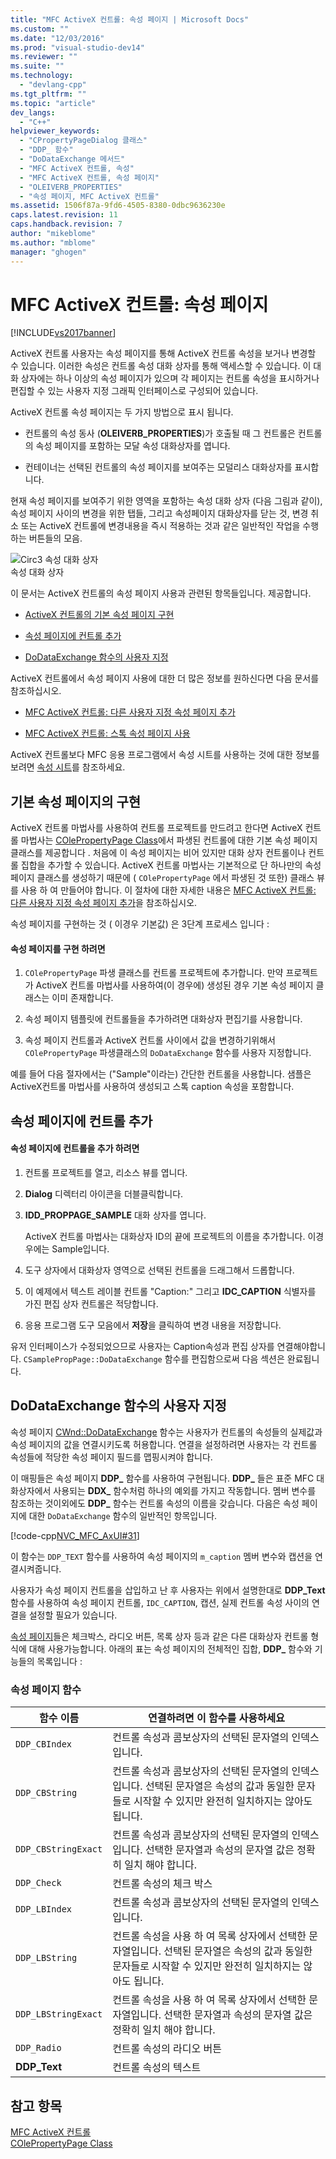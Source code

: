 ```yaml
---
title: "MFC ActiveX 컨트롤: 속성 페이지 | Microsoft Docs"
ms.custom: ""
ms.date: "12/03/2016"
ms.prod: "visual-studio-dev14"
ms.reviewer: ""
ms.suite: ""
ms.technology: 
  - "devlang-cpp"
ms.tgt_pltfrm: ""
ms.topic: "article"
dev_langs: 
  - "C++"
helpviewer_keywords: 
  - "CPropertyPageDialog 클래스"
  - "DDP_ 함수"
  - "DoDataExchange 메서드"
  - "MFC ActiveX 컨트롤, 속성"
  - "MFC ActiveX 컨트롤, 속성 페이지"
  - "OLEIVERB_PROPERTIES"
  - "속성 페이지, MFC ActiveX 컨트롤"
ms.assetid: 1506f87a-9fd6-4505-8380-0dbc9636230e
caps.latest.revision: 11
caps.handback.revision: 7
author: "mikeblome"
ms.author: "mblome"
manager: "ghogen"
---
```

# MFC ActiveX 컨트롤: 속성 페이지
[!INCLUDE[vs2017banner](../assembler/inline/includes/vs2017banner.md)]

ActiveX 컨트롤 사용자는 속성 페이지를 통해 ActiveX 컨트롤 속성을 보거나 변경할 수 있습니다.  이러한 속성은 컨트롤 속성 대화 상자를 통해 액세스할 수 있습니다. 이 대화 상자에는 하나 이상의 속성 페이지가 있으며 각 페이지는 컨트롤 속성을 표시하거나 편집할 수 있는 사용자 지정 그래픽 인터페이스로 구성되어 있습니다.  
  
 ActiveX 컨트롤 속성 페이지는 두 가지 방법으로 표시 됩니다.  
  
-   컨트롤의 속성 동사 \(**OLEIVERB\_PROPERTIES**\)가 호출될 때 그 컨트롤은 컨트롤의 속성 페이지를 포함하는 모달 속성 대화상자를 엽니다.  
  
-   컨테이너는 선택된 컨트롤의 속성 페이지를 보여주는 모덜리스 대화상자를 표시합니다.  
  
 현재 속성 페이지를 보여주기 위한 영역을 포함하는 속성 대화 상자 \(다음 그림과 같이\), 속성 페이지 사이의 변경을 위한 탭들, 그리고 속성페이지 대화상자를 닫는 것, 변경 취소 또는 ActiveX 컨트롤에 변경내용을 즉시 적용하는 것과 같은 일반적인 작업을 수행하는 버튼들의 모음.  
  
 ![Circ3 속성 대화 상자](../mfc/media/vc373i1.png "vc373I1")  
속성 대화 상자  
  
 이 문서는 ActiveX 컨트롤의 속성 페이지 사용과 관련된 항목들입니다.  제공합니다.  
  
-   [ActiveX 컨트롤의 기본 속성 페이지 구현](#_core_implementing_the_default_property_page)  
  
-   [속성 페이지에 컨트롤 추가](#_core_adding_controls_to_a_property_page)  
  
-   [DoDataExchange 함수의 사용자 지정](#_core_customizing_the_dodataexchange_function)  
  
 ActiveX 컨트롤에서 속성 페이지 사용에 대한 더 많은 정보를 원하신다면 다음 문서를 참조하십시오.  
  
-   [MFC ActiveX 컨트롤: 다른 사용자 지정 속성 페이지 추가](../mfc/mfc-activex-controls-adding-another-custom-property-page.md)  
  
-   [MFC ActiveX 컨트롤: 스톡 속성 페이지 사용](../mfc/mfc-activex-controls-using-stock-property-pages.md)  
  
 ActiveX 컨트롤보다 MFC 응용 프로그램에서 속성 시트를 사용하는 것에 대한 정보를 보려면 [속성 시트](../mfc/property-sheets-mfc.md)를 참조하세요.  
  
##  <a name="_core_implementing_the_default_property_page"></a> 기본 속성 페이지의 구현  
 ActiveX 컨트롤 마법사를 사용하여 컨트롤 프로젝트를 만드려고 한다면 ActiveX 컨트롤 마법사는 [COlePropertyPage Class](../mfc/reference/colepropertypage-class.md)에서 파생된 컨트롤에 대한 기본 속성 페이지 클래스를 제공합니다 .  처음에 이 속성 페이지는 비어 있지만 대화 상자 컨트롤이나 컨트롤 집합을 추가할 수 있습니다.  ActiveX 컨트롤 마법사는 기본적으로 단 하나만의 속성 페이지 클래스를 생성하기 때문에 \( `COlePropertyPage` 에서 파생된 것 또한\) 클래스 뷰를 사용 하 여 만들어야 합니다.  이 절차에 대한 자세한 내용은 [MFC ActiveX 컨트롤: 다른 사용자 지정 속성 페이지 추가](../mfc/mfc-activex-controls-adding-another-custom-property-page.md)을 참조하십시오.  
  
 속성 페이지를 구현하는 것 \( 이경우 기본값\) 은 3단계 프로세스 입니다 :  
  
#### 속성 페이지를 구현 하려면  
  
1.  `COlePropertyPage` 파생 클래스를 컨트롤 프로젝트에 추가합니다.  만약 프로젝트가 ActiveX 컨트롤 마법사를 사용하여\(이 경우에\) 생성된 경우 기본 속성 페이지 클래스는 이미 존재합니다.  
  
2.  속성 페이지 템플릿에 컨트롤들을 추가하려면 대화상자 편집기를 사용합니다.  
  
3.  속성 페이지 컨트롤과 ActiveX 컨트롤 사이에서 값을 변경하기위해서 `COlePropertyPage` 파생클래스의 `DoDataExchange` 함수를 사용자 지정합니다.  
  
 예를 들어 다음 절자에서는 \("Sample"이라는\) 간단한 컨트롤을 사용합니다.  샘플은 ActiveX컨트롤 마법사를 사용하여 생성되고 스톡 caption 속성을 포함합니다.  
  
##  <a name="_core_adding_controls_to_a_property_page"></a> 속성 페이지에 컨트롤 추가  
  
#### 속성 페이지에 컨트롤을 추가 하려면  
  
1.  컨트롤 프로젝트를 열고, 리소스 뷰를 엽니다.  
  
2.  **Dialog** 디렉터리 아이콘을 더블클릭합니다.  
  
3.  **IDD\_PROPPAGE\_SAMPLE**  대화 상자를 엽니다.  
  
     ActiveX 컨트롤 마법사는 대화상자 ID의 끝에 프로젝트의 이름을 추가합니다. 이경우에는 Sample입니다.  
  
4.  도구 상자에서 대화상자 영역으로 선택된 컨트롤을 드래그해서 드롭합니다.  
  
5.  이 예제에서 텍스트 레이블 컨트롤 "Caption:" 그리고 **IDC\_CAPTION** 식별자를 가진 편집 상자 컨트롤은 적당합니다.  
  
6.  응용 프로그램 도구 모음에서 **저장**을 클릭하여 변경 내용을 저장합니다.  
  
 유저 인터페이스가 수정되었으므로 사용자는 Caption속성과 편집 상자를 연결해야합니다.  `CSamplePropPage::DoDataExchange` 함수를 편집함으로써 다음 섹션은 완료됩니다.  
  
##  <a name="_core_customizing_the_dodataexchange_function"></a> DoDataExchange 함수의 사용자 지정  
 속성 페이지 [CWnd::DoDataExchange](../Topic/CWnd::DoDataExchange.md) 함수는 사용자가 컨트롤의 속성들의 실제값과 속성 페이지의 값을 연결시키도록 허용합니다.  연결을 설정하려면 사용자는 각 컨트롤 속성들에 적당한 속성 페이지 필드를 맵핑시켜야 합니다.  
  
 이 매핑들은 속성 페이지 **DDP\_** 함수를 사용하여 구현됩니다.   **DDP\_** 들은 표준 MFC 대화상자에서 사용되는 **DDX\_** 함수처럼 하나의 예외를 가지고 작동합니다.  멤버 변수를 참조하는 것이외에도 **DDP\_** 함수는 컨트롤 속성의 이름을 갖습니다.  다음은 속성 페이지에 대한 `DoDataExchange` 함수의 일반적인 항목입니다.  
  
 [!code-cpp[NVC_MFC_AxUI#31](../mfc/codesnippet/CPP/mfc-activex-controls-property-pages_1.cpp)]  
  
 이 함수는 `DDP_TEXT` 함수를 사용하여 속성 페이지의 `m_caption` 멤버 변수와 캡션을 연결시켜줍니다.  
  
 사용자가 속성 페이지 컨트롤을 삽입하고 난 후 사용자는 위에서 설명한대로 **DDP\_Text** 함수를 사용하여 속성 페이지 컨트롤, `IDC_CAPTION`, 캡션, 실제 컨트롤 속성 사이의 연결을 설정할 필요가 있습니다.  
  
 [속성 페이지](../mfc/reference/property-pages-mfc.md)들은 체크박스, 라디오 버튼, 목록 상자 등과 같은 다른 대화상자 컨트롤 형식에 대해 사용가능합니다.  아래의 표는 속성 페이지의 전체적인 집합, **DDP\_** 함수와 기능들의 목록입니다 :  
  
### 속성 페이지 함수  
  
|함수 이름|연결하려면 이 함수를 사용하세요|  
|-----------|-----------------------|  
|`DDP_CBIndex`|컨트롤 속성과 콤보상자의 선택된 문자열의 인덱스입니다.|  
|`DDP_CBString`|컨트롤 속성과 콤보상자의 선택된 문자열의 인덱스입니다.  선택된 문자열은 속성의 값과 동일한 문자들로 시작할 수 있지만 완전히 일치하지는 않아도 됩니다.|  
|`DDP_CBStringExact`|컨트롤 속성과 콤보상자의 선택된 문자열의 인덱스입니다.  선택한 문자열과 속성의 문자열 값은 정확히 일치 해야 합니다.|  
|`DDP_Check`|컨트롤 속성의 체크 박스|  
|`DDP_LBIndex`|컨트롤 속성과 콤보상자의 선택된 문자열의 인덱스입니다.|  
|`DDP_LBString`|컨트롤 속성을 사용 하 여 목록 상자에서 선택한 문자열입니다.  선택된 문자열은 속성의 값과 동일한 문자들로 시작할 수 있지만 완전히 일치하지는 않아도 됩니다.|  
|`DDP_LBStringExact`|컨트롤 속성을 사용 하 여 목록 상자에서 선택한 문자열입니다.  선택한 문자열과 속성의 문자열 값은 정확히 일치 해야 합니다.|  
|`DDP_Radio`|컨트롤 속성의 라디오 버튼|  
|**DDP\_Text**|컨트롤 속성의 텍스트|  
  
## 참고 항목  
 [MFC ActiveX 컨트롤](../mfc/mfc-activex-controls.md)   
 [COlePropertyPage Class](../mfc/reference/colepropertypage-class.md)
